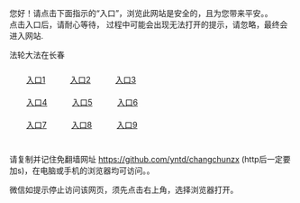您好！请点击下面指示的“入口”，浏览此网站是安全的，且为您带来平安。。 <br/>
点击入口后，请耐心等待， 过程中可能会出现无法打开的提示，请忽略，最终会进入网站. </br>

法轮大法在长春<br/>
<div style="padding:10px"><a style="margin:20px" target="_blank" href="https://d15lc54t4fparw.cloudfront.net/2Qpsp?kpqggm" id="ccLink1" rel="nofollow">入口1</a> <a target="_blank" style="margin:20px" href="https://d3aud9zv5s7idt.cloudfront.net/2Qpsp?qqmwts" id="ccLink2" rel="nofollow">入口2</a> <a style="margin:20px" target="_blank" href="https://d2qx6nknkgwbtx.cloudfront.net/2Qpsp?yvlxg" id="ccLink3" rel="nofollow">入口3</a></div>

<div style="padding:10px" ><a style="margin:20px" target="_blank" href="https://d15lc54t4fparw.cloudfront.net/2Qpsp?kpqggm" id="ccLink4" rel="nofollow">入口4</a> <a style="margin:20px" href="https://d3aud9zv5s7idt.cloudfront.net/2Qpsp?qqmwts" target="_blank" id="ccLink5" rel="nofollow">入口5</a> <a style="margin:20px" href="https://d2qx6nknkgwbtx.cloudfront.net/2Qpsp?yvlxg" target="_blank" id="ccLink6" rel="nofollow">入口6</a></div>

<div style="padding:10px"><a style="margin:20px" target="_blank" href="https://d15lc54t4fparw.cloudfront.net/2Qpsp?kpqggm" id="ccLink7" rel="nofollow">入口7</a> <a style="margin:20px" href="https://d3aud9zv5s7idt.cloudfront.net/2Qpsp?qqmwts" target="_blank" id="ccLink8" rel="nofollow">入口8</a> <a style="margin:20px" target="_blank" href="https://d2qx6nknkgwbtx.cloudfront.net/2Qpsp?yvlxg" id="ccLink9" rel="nofollow">入口9</a></div>

<br/>



请复制并记住免翻墙网址 https://github.com/yntd/changchunzx (http后一定要加s)，在电脑或手机的浏览器均可访问。。<br/>

微信如提示停止访问该网页，须先点击右上角，选择浏览器打开。
